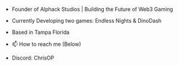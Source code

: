 - Founder of Alphack Studios | Building the Future of Web3 Gaming
- Currently Developing two games: Endless Nights & DinoDash
- Based in Tampa Florida

- 📫 How to reach me (Below) 
- Discord: ChrisOP

    

<!---
ChrisOP-Alphack/ChrisOP-Alphack is a ✨ special ✨ repository because its `README.md` (this file) appears on your GitHub profile.
You can click the Preview link to take a look at your changes.
--->
